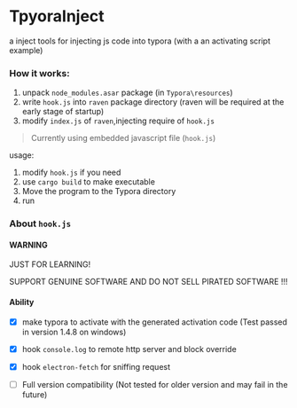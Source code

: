 # TpyoraInject
a inject tools for injecting js code into typora (with a an activating script example)

### How it works:

1. unpack `node_modules.asar` package (in `Typora\resources`)
2. write `hook.js`  into `raven` package directory (raven will be required at the early stage of startup)
3. modify `index.js` of `raven`,injecting require of `hook.js`

> Currently using embedded javascript file (`hook.js`)

usage:

1. modify `hook.js` if you need
2. use `cargo build` to make  executable
3. Move the program to the Typora directory
4. run

### About `hook.js`

#### WARNING

JUST FOR LEARNING! 

SUPPORT GENUINE SOFTWARE AND DO NOT SELL PIRATED SOFTWARE !!!

#### Ability

- [x] make typora to activate with the generated activation code (Test passed in version 1.4.8 on windows)
- [x] hook `console.log` to remote http server and block override
- [x] hook `electron-fetch` for sniffing request
- [ ] Full version compatibility (Not tested for older version and may fail in the future)

